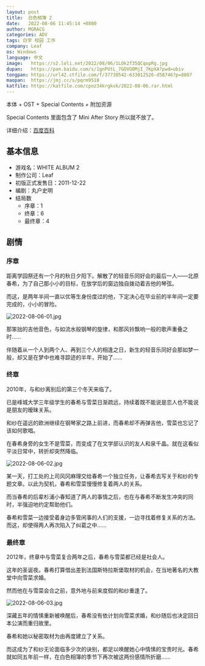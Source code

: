 ```yaml
---
layout: post
title:  白色相簿 2
date:   2022-08-06 11:45:14 +0800
author: MGRACG
categories: ADV
tags: 白学 校园 工作
company: Leaf
os: Windows
language: 中文
image:   https://s2.loli.net/2022/08/06/1LOk2f35QCqopRg.jpg
dupan:   https://pan.baidu.com/s/1gnPUtL_7GOVGOMjI_7KpXA?pwd=ubiv
tongpan: https://url42.ctfile.com/f/37730542-633012526-d58746?p=8807
maopan:  https://jmj.cc/s/pqrm9518
katfile: https://katfile.com/cpnz34krgkvk/2022-08-06.rar.html
---
```


本体 + OST + Special Contents + 附加资源

Special Contents 里面包含了 Mini After Story 所以就不放了。

详细介绍：[百度百科](https://baike.baidu.com/item/%E7%99%BD%E8%89%B2%E7%9B%B8%E7%B0%BF2/8647515)

## 基本信息

- 游戏名：WHITE ALBUM 2
- 制作公司：Leaf
- 初版正式发售日：2011-12-22
- 编剧：丸户史明
- 结局数
  - 序章：1
  - 终章：6
  - 最终章：4

## 剧情

### 序章

距离学园祭还有一个月的秋日夕阳下。解散了的轻音乐同好会的最后一人——北原春希，为了自己那小小的目标，在放学后的窗边独自拨动着吉他的琴弦。

而这，是两年半间一直以优等生身份度过的他，下定决心在毕业前的半年间一定要完成的，小小的冒险。

![2022-08-06-01.jpg](https://s2.loli.net/2022/08/06/rqYxFpbNJzliH2s.jpg)

那笨拙的吉他音色，与如流水般钢琴的旋律，和那风铃飘响一般的歌声重叠之时……

伴随着从一个人到两个人、再到三个人的相逢之日，新生的轻音乐同好会那如梦一般，却又是在梦中也难寻踪迹的半年，开始了……


### 终章

2010年，与和纱离别后的第三个冬天来临了。

已是峰城大学三年级学生的春希与雪菜日渐疏远，持续着既不能说是恋人也不能说是朋友的暧昧关系。

和纱在遥远的欧洲继续在钢琴家之路上前进，而春希却不再弹吉他，雪菜也忘记了该如何歌唱。

在春希身旁的女生不是雪菜，而变成了在文学部认识的友人和泉千晶。就在这看似平淡日常中，转折却突然降临。

![2022-08-06-02.jpg](https://s2.loli.net/2022/08/06/SRvuMawlnPFO3sL.jpg)

某一天，打工处的上司风冈麻理交给春希一个独立任务，让春希去写关于和纱的专题文章。以此为契机，春希和雪菜慢慢修复着两人的关系。

而当春希的后辈杉浦小春知道了两人的事情之后，也在与春希不断发生冲突的同时，半强迫地约定帮助他们。

春希和雪菜一边接受着身边多管闲事的人们的支援，一边寻找着修复关系的方法。而这，却使得两人再次陷入了纠葛之中……


### 最终章

2012年，终章中与雪菜复合两年之后，春希与雪菜都已经是社会人。

这年的圣诞夜。春希打算借出差到法国斯特拉斯堡取材的机会，在当地著名的大教堂中向雪菜求婚。

然而他在与雪菜会合之前，意外地与前来度假的和纱重逢了。

![2022-08-06-03.jpg](https://s2.loli.net/2022/08/06/mSH4qprvBkWwu5T.jpg)

深藏五年的情愫重新被唤醒后，春希没有依计划向雪菜求婚，和纱随后也决定回日本公演而重归故里。

春希和她以秘密取材为由再度建立了关系。

而这成为了和纱无论面临多少次的诀别，都足以唤醒她心中情愫的宝贵时光。春希就如同五年前一样，在白色相簿的季节下再次被这两份感情所折磨……